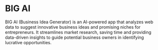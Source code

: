 # BIG AI
BIG AI (Business Idea Generator) is an AI-powered app that analyzes web data to suggest innovative business ideas and promising niches for entrepreneurs. It streamlines market research, saving time and providing data-driven insights to guide potential business owners in identifying lucrative opportunities.